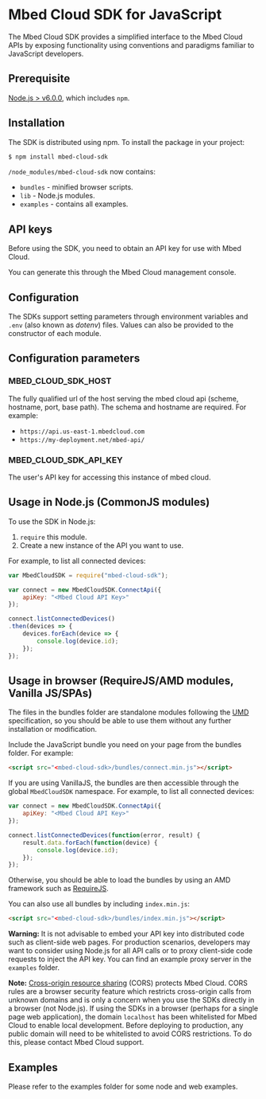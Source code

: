 # Mbed Cloud SDK for JavaScript

The Mbed Cloud SDK provides a simplified interface to the Mbed Cloud APIs by exposing functionality using conventions and paradigms familiar to JavaScript developers.

## Prerequisite

[Node.js > v6.0.0](https://nodejs.org), which includes `npm`.

## Installation

The SDK is distributed using npm. To install the package in your project:

```bash
$ npm install mbed-cloud-sdk
```

`/node_modules/mbed-cloud-sdk` now contains:

* `bundles` - minified browser scripts.
* `lib` - Node.js modules.
* `examples` - contains all examples.

## API keys

Before using the SDK, you need to obtain an API key for use with Mbed Cloud.

You can generate this through the Mbed Cloud management console.

## Configuration

The SDKs support setting parameters through environment variables and `.env` (also known as _dotenv_) files. Values can also be provided to the constructor of each module.

## Configuration parameters

### MBED_CLOUD_SDK_HOST
The fully qualified url of the host serving the mbed cloud api (scheme, hostname, port, base path).
The schema and hostname are required. For example:

- `https://api.us-east-1.mbedcloud.com`
- `https://my-deployment.net/mbed-api/`

### MBED_CLOUD_SDK_API_KEY
The user's API key for accessing this instance of mbed cloud.

## Usage in Node.js (CommonJS modules)

To use the SDK in Node.js:

1. `require` this module.
2. Create a new instance of the API you want to use.

For example, to list all connected devices:

```JavaScript
var MbedCloudSDK = require("mbed-cloud-sdk");

var connect = new MbedCloudSDK.ConnectApi({
	apiKey: "<Mbed Cloud API Key>"
});

connect.listConnectedDevices()
.then(devices => {
	devices.forEach(device => {
		console.log(device.id);
	});
});
```

## Usage in browser (RequireJS/AMD modules, Vanilla JS/SPAs)

The files in the bundles folder are standalone modules following the [UMD](https://github.com/umdjs/umd) specification, so you should be able to use them without any further installation or modification.

Include the JavaScript bundle you need on your page from the bundles folder. For example:

```html
<script src="<mbed-cloud-sdk>/bundles/connect.min.js"></script>
```

If you are using VanillaJS, the bundles are then accessible through the global `MbedCloudSDK` namespace. For example, to list all connected devices:

```javascript
var connect = new MbedCloudSDK.ConnectApi({
	apiKey: "<Mbed Cloud API Key>"
});

connect.listConnectedDevices(function(error, result) {
	result.data.forEach(function(device) {
		console.log(device.id);
	});
});
```

Otherwise, you should be able to load the bundles by using an AMD framework such as [RequireJS](http://requirejs.org/).

You can also use all bundles by including `index.min.js`:

```html
<script src="<mbed-cloud-sdk>/bundles/index.min.js"></script>
```

__Warning:__ It is not advisable to embed your API key into distributed code such as client-side web pages. For production scenarios, developers may want to consider using Node.js for all API calls or to proxy client-side code requests to inject the API key. You can find an example proxy server in the `examples` folder.

__Note:__ [Cross-origin resource sharing](https://en.wikipedia.org/wiki/Cross-origin_resource_sharing) (CORS) protects Mbed Cloud. CORS rules are a browser security feature which restricts cross-origin calls from unknown domains and is only a concern when you use the SDKs directly in a browser (not Node.js).
If using the SDKs in a browser (perhaps for a single page web application), the domain `localhost` has been whitelisted for Mbed Cloud to enable local development. Before deploying to production, any public domain will need to be whitelisted to avoid CORS restrictions. To do this, please contact Mbed Cloud support.

## Examples

Please refer to the examples folder for some node and web examples.
